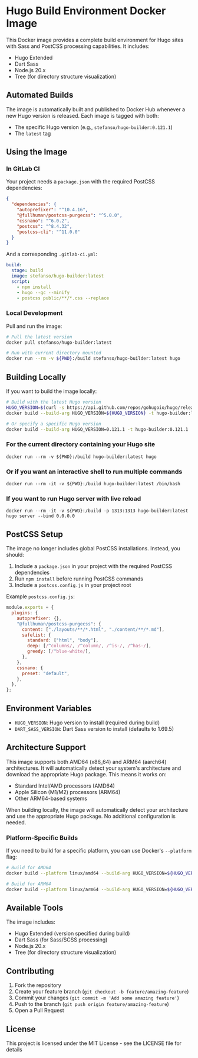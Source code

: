 # Hugo Build Environment Docker Image

This Docker image provides a complete build environment for Hugo sites with Sass and PostCSS processing capabilities. It includes:

- Hugo Extended
- Dart Sass
- Node.js 20.x
- Tree (for directory structure visualization)

## Automated Builds

The image is automatically built and published to Docker Hub whenever a new Hugo version is released. Each image is tagged with both:

- The specific Hugo version (e.g., `stefanso/hugo-builder:0.121.1`)
- The `latest` tag

## Using the Image

### In GitLab CI

Your project needs a `package.json` with the required PostCSS dependencies:

```json
{
  "dependencies": {
    "autoprefixer": "^10.4.16",
    "@fullhuman/postcss-purgecss": "^5.0.0",
    "cssnano": "^6.0.2",
    "postcss": "^8.4.32",
    "postcss-cli": "^11.0.0"
  }
}
```

And a corresponding `.gitlab-ci.yml`:

```yaml
build:
  stage: build
  image: stefanso/hugo-builder:latest
  script:
    - npm install
    - hugo --gc --minify
    - postcss public/**/*.css --replace
```

### Local Development

Pull and run the image:

```bash
# Pull the latest version
docker pull stefanso/hugo-builder:latest

# Run with current directory mounted
docker run --rm -v ${PWD}:/build stefanso/hugo-builder:latest hugo
```

## Building Locally

If you want to build the image locally:

```bash
# Build with the latest Hugo version
HUGO_VERSION=$(curl -s https://api.github.com/repos/gohugoio/hugo/releases/latest | jq -r .tag_name | sed 's/v//')
docker build --build-arg HUGO_VERSION=${HUGO_VERSION} -t hugo-builder:latest .

# Or specify a specific Hugo version
docker build --build-arg HUGO_VERSION=0.121.1 -t hugo-builder:0.121.1 .
```

### For the current directory containing your Hugo site

`docker run --rm -v ${PWD}:/build hugo-builder:latest hugo`

### Or if you want an interactive shell to run multiple commands

`docker run --rm -it -v ${PWD}:/build hugo-builder:latest /bin/bash`

### If you want to run Hugo server with live reload

`docker run --rm -it -v ${PWD}:/build -p 1313:1313 hugo-builder:latest hugo server --bind 0.0.0.0`

## PostCSS Setup

The image no longer includes global PostCSS installations. Instead, you should:

1. Include a `package.json` in your project with the required PostCSS dependencies
2. Run `npm install` before running PostCSS commands
3. Include a `postcss.config.js` in your project root

Example `postcss.config.js`:

```javascript
module.exports = {
  plugins: {
    autoprefixer: {},
    "@fullhuman/postcss-purgecss": {
      content: ["./layouts/**/*.html", "./content/**/*.md"],
      safelist: {
        standard: ["html", "body"],
        deep: [/^columns/, /^column/, /^is-/, /^has-/],
        greedy: [/^blue-white/],
      },
    },
    cssnano: {
      preset: "default",
    },
  },
};
```

## Environment Variables

- `HUGO_VERSION`: Hugo version to install (required during build)
- `DART_SASS_VERSION`: Dart Sass version to install (defaults to 1.69.5)

## Architecture Support

This image supports both AMD64 (x86_64) and ARM64 (aarch64) architectures. It will automatically detect your system's architecture and download the appropriate Hugo package. This means it works on:

- Standard Intel/AMD processors (AMD64)
- Apple Silicon (M1/M2) processors (ARM64)
- Other ARM64-based systems

When building locally, the image will automatically detect your architecture and use the appropriate Hugo package. No additional configuration is needed.

### Platform-Specific Builds

If you need to build for a specific platform, you can use Docker's `--platform` flag:

```bash
# Build for AMD64
docker build --platform linux/amd64 --build-arg HUGO_VERSION=${HUGO_VERSION} -t hugo-builder:latest .

# Build for ARM64
docker build --platform linux/arm64 --build-arg HUGO_VERSION=${HUGO_VERSION} -t hugo-builder:latest .
```

## Available Tools

The image includes:

- Hugo Extended (version specified during build)
- Dart Sass (for Sass/SCSS processing)
- Node.js 20.x
- Tree (for directory structure visualization)

## Contributing

1. Fork the repository
2. Create your feature branch (`git checkout -b feature/amazing-feature`)
3. Commit your changes (`git commit -m 'Add some amazing feature'`)
4. Push to the branch (`git push origin feature/amazing-feature`)
5. Open a Pull Request

## License

This project is licensed under the MIT License - see the LICENSE file for details
